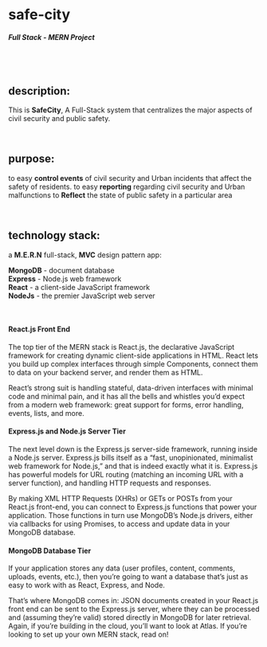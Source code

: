 ﻿# safe-city
##### Full Stack - MERN Project
 <br />
 <br />
 

## description:
This is **SafeCity**,
A Full-Stack system that centralizes the major aspects of civil security and public safety.

<br />

## purpose:
to easy **control events** of civil security and Urban incidents that affect the safety of residents.
to easy **reporting** regarding civil security and Urban malfunctions
to **Reflect** the state of public safety in a particular area

<br />

## technology stack:

a **M.E.R.N** full-stack, **MVC** design pattern app: 

**MongoDB** - document database <br />
**Express** - Node.js web framework <br />
**React** - a client-side JavaScript framework <br />
**NodeJs** - the premier JavaScript web server<br />

<br />

#### React.js Front End
The top tier of the MERN stack is React.js, the declarative JavaScript framework for creating dynamic client-side applications in HTML. React lets you build up complex interfaces through simple Components, connect them to data on your backend server, and render them as HTML.

React’s strong suit is handling stateful, data-driven interfaces with minimal code and minimal pain, and it has all the bells and whistles you’d expect from a modern web framework: great support for forms, error handling, events, lists, and more.

#### Express.js and Node.js Server Tier
The next level down is the Express.js server-side framework, running inside a Node.js server. Express.js bills itself as a “fast, unopinionated, minimalist web framework for Node.js,” and that is indeed exactly what it is. Express.js has powerful models for URL routing (matching an incoming URL with a server function), and handling HTTP requests and responses.

By making XML HTTP Requests (XHRs) or GETs or POSTs from your React.js front-end, you can connect to Express.js functions that power your application. Those functions in turn use MongoDB’s Node.js drivers, either via callbacks for using Promises, to access and update data in your MongoDB database.

#### MongoDB Database Tier
If your application stores any data (user profiles, content, comments, uploads, events, etc.), then you’re going to want a database that’s just as easy to work with as React, Express, and Node.

That’s where MongoDB comes in: JSON documents created in your React.js front end can be sent to the Express.js server, where they can be processed and (assuming they’re valid) stored directly in MongoDB for later retrieval. Again, if you’re building in the cloud, you’ll want to look at Atlas. If you’re looking to set up your own MERN stack, read on!
